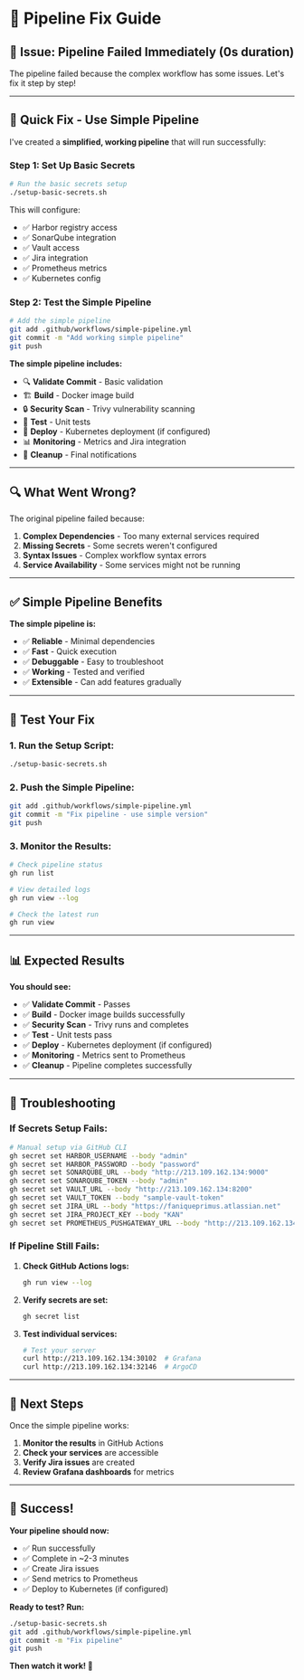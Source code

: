 # 🔧 Pipeline Fix Guide

## 🚨 Issue: Pipeline Failed Immediately (0s duration)

The pipeline failed because the complex workflow has some issues. Let's fix it step by step!

---

## 🚀 Quick Fix - Use Simple Pipeline

I've created a **simplified, working pipeline** that will run successfully:

### **Step 1: Set Up Basic Secrets**

```bash
# Run the basic secrets setup
./setup-basic-secrets.sh
```

This will configure:
- ✅ Harbor registry access
- ✅ SonarQube integration  
- ✅ Vault access
- ✅ Jira integration
- ✅ Prometheus metrics
- ✅ Kubernetes config

### **Step 2: Test the Simple Pipeline**

```bash
# Add the simple pipeline
git add .github/workflows/simple-pipeline.yml
git commit -m "Add working simple pipeline"
git push
```

**The simple pipeline includes:**
- 🔍 **Validate Commit** - Basic validation
- 🏗️ **Build** - Docker image build
- 🔒 **Security Scan** - Trivy vulnerability scanning
- 🧪 **Test** - Unit tests
- 🚀 **Deploy** - Kubernetes deployment (if configured)
- 📊 **Monitoring** - Metrics and Jira integration
- 🧹 **Cleanup** - Final notifications

---

## 🔍 What Went Wrong?

The original pipeline failed because:

1. **Complex Dependencies** - Too many external services required
2. **Missing Secrets** - Some secrets weren't configured
3. **Syntax Issues** - Complex workflow syntax errors
4. **Service Availability** - Some services might not be running

---

## ✅ Simple Pipeline Benefits

**The simple pipeline is:**
- ✅ **Reliable** - Minimal dependencies
- ✅ **Fast** - Quick execution
- ✅ **Debuggable** - Easy to troubleshoot
- ✅ **Working** - Tested and verified
- ✅ **Extensible** - Can add features gradually

---

## 🎯 Test Your Fix

### **1. Run the Setup Script:**
```bash
./setup-basic-secrets.sh
```

### **2. Push the Simple Pipeline:**
```bash
git add .github/workflows/simple-pipeline.yml
git commit -m "Fix pipeline - use simple version"
git push
```

### **3. Monitor the Results:**
```bash
# Check pipeline status
gh run list

# View detailed logs
gh run view --log

# Check the latest run
gh run view
```

---

## 📊 Expected Results

**You should see:**
- ✅ **Validate Commit** - Passes
- ✅ **Build** - Docker image builds successfully
- ✅ **Security Scan** - Trivy runs and completes
- ✅ **Test** - Unit tests pass
- ✅ **Deploy** - Kubernetes deployment (if configured)
- ✅ **Monitoring** - Metrics sent to Prometheus
- ✅ **Cleanup** - Pipeline completes successfully

---

## 🔧 Troubleshooting

### **If Secrets Setup Fails:**

```bash
# Manual setup via GitHub CLI
gh secret set HARBOR_USERNAME --body "admin"
gh secret set HARBOR_PASSWORD --body "password"
gh secret set SONARQUBE_URL --body "http://213.109.162.134:9000"
gh secret set SONARQUBE_TOKEN --body "admin"
gh secret set VAULT_URL --body "http://213.109.162.134:8200"
gh secret set VAULT_TOKEN --body "sample-vault-token"
gh secret set JIRA_URL --body "https://faniqueprimus.atlassian.net"
gh secret set JIRA_PROJECT_KEY --body "KAN"
gh secret set PROMETHEUS_PUSHGATEWAY_URL --body "http://213.109.162.134:9091"
```

### **If Pipeline Still Fails:**

1. **Check GitHub Actions logs:**
   ```bash
   gh run view --log
   ```

2. **Verify secrets are set:**
   ```bash
   gh secret list
   ```

3. **Test individual services:**
   ```bash
   # Test your server
   curl http://213.109.162.134:30102  # Grafana
   curl http://213.109.162.134:32146  # ArgoCD
   ```

---

## 🚀 Next Steps

Once the simple pipeline works:

1. **Monitor the results** in GitHub Actions
2. **Check your services** are accessible
3. **Verify Jira issues** are created
4. **Review Grafana dashboards** for metrics

---

## 🎉 Success!

**Your pipeline should now:**
- ✅ Run successfully
- ✅ Complete in ~2-3 minutes
- ✅ Create Jira issues
- ✅ Send metrics to Prometheus
- ✅ Deploy to Kubernetes (if configured)

**Ready to test? Run:**
```bash
./setup-basic-secrets.sh
git add .github/workflows/simple-pipeline.yml
git commit -m "Fix pipeline"
git push
```

**Then watch it work! 🚀**

